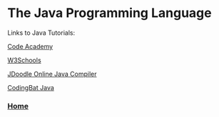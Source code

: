 # The Java Programming Language

Links to Java Tutorials:

[Code Academy](https://www.codecademy.com/learn/learn-java)

[W3Schools](https://www.w3schools.com/java/default.asp)

[JDoodle Online Java Compiler](https://www.jdoodle.com/online-java-compiler/)

[CodingBat Java](https://codingbat.com/java)

<h3><span style="float:left">
<a href="../../index">Home</a></span>